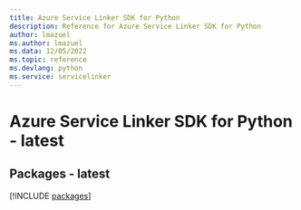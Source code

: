```yaml
---
title: Azure Service Linker SDK for Python
description: Reference for Azure Service Linker SDK for Python
author: lmazuel
ms.author: lmazuel
ms.data: 12/05/2022
ms.topic: reference
ms.devlang: python
ms.service: servicelinker
---
```

# Azure Service Linker SDK for Python - latest
## Packages - latest
[!INCLUDE [packages](service-linker-index.md)]